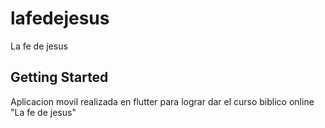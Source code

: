 # lafedejesus
La fe de jesus

## Getting Started

Aplicacion movil realizada en flutter para lograr dar el curso biblico online "La fe de jesus"
